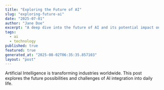 ```yaml
---
title: "Exploring the Future of AI"
slug: "exploring-future-ai"
date: "2025-07-01"
author: "Jane Doe"
excerpt: "A deep dive into the future of AI and its potential impact on various sectors."
tags:
  - ai
  - technology
published: true
featured: true
generated_at: "2025-08-02T06:35:35.857103"
layout: "post"
---
```


Artificial Intelligence is transforming industries worldwide. This post explores the future possibilities and challenges of AI integration into daily life.